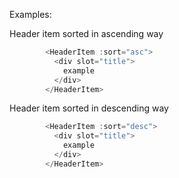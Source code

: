 Examples:
 
Header item sorted in ascending way
```js
        <HeaderItem :sort="asc">
          <div slot="title">
            example
          </div>
        </HeaderItem>
```

Header item sorted in descending way
```js
        <HeaderItem :sort="desc">
          <div slot="title">
            example
          </div>
        </HeaderItem>
```